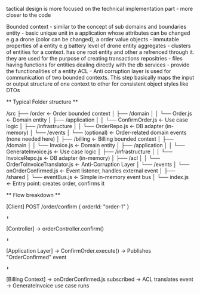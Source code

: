 tactical design is more focused on the technical implementation part - more closer to the code

Bounded context - similar to the concept of sub domains and boundaries
entity - basic unique unit in a application whose attributes can be changed e.g a drone (color can be changed), a order 
value objects - immutable properties of a entity e.g battery level of drone entity
aggregates - clusters of entities for a context. has one root entity and other a refrenced through it. they are used for the purpose of creating transactions 
repositries - files having functions for entities dealing directly with the db
services - provide the functionalities of a entity 
ACL - Anti corruption layer is used for communication of two bounded contexts. This step basically maps the input or output structure of one context to other for consistent object styles like DTOs


** Typical Folder structure ** 

/src
├── /order                       ← Order bounded context
│   ├── /domain
│   │   └── Order.js             ← Domain entity
│   ├── /application
│   │   └── ConfirmOrder.js     ← Use case logic
│   ├── /infrastructure
│   │   └── OrderRepo.js        ← DB adapter (in-memory)
│   └── /events
│       └── (optional)          ← Order-related domain events (none needed here)
│
├── /billing                    ← Billing bounded context
│   ├── /domain
│   │   └── Invoice.js          ← Domain entity
│   ├── /application
│   │   └── GenerateInvoice.js ← Use case logic
│   ├── /infrastructure
│   │   └── InvoiceRepo.js     ← DB adapter (in-memory)
│   ├── /acl
│   │   └── OrderToInvoiceTranslator.js ← Anti-Corruption Layer
│   └── /events
│       └── onOrderConfirmed.js ← Event listener, handles external event
│
├── /shared
│   └── eventBus.js             ← Simple in-memory event bus
│
└── index.js                    ← Entry point: creates order, confirms it



** Flow breakdown ** 

[Client]
  POST /order/confirm { orderId: "order-1" }

    ⬇️

[Controller]
  → orderController.confirm()

    ⬇️

[Application Layer]
  → ConfirmOrder.execute()
  → Publishes "OrderConfirmed" event

    ⬇️

[Billing Context]
  → onOrderConfirmed.js subscribed
  → ACL translates event
  → GenerateInvoice use case runs
